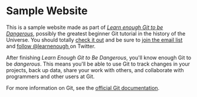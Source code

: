 # Sample Website

This is a sample website made as part of [*Learn enough
Git to be
Dangerous*](http://learnenough.com/git-tutorial),
possibly the greatest
beginner Git tutorial in the history of the Universe.
You should totally [
check it out](http://learnenough.com/git-tutorial) and
be sure to [join
the email list](http://learnenough.com/#email_list) and
[follow @learnenough
](http://twitter.com/learnenough) on Twitter.

After finishing *Learn Enough Git to Be Dangerous*,
you'll know enough Git
to be *dangerous*. This means you'll be able to use Git
to track changes in
your projects, back up data, share your work with
others, and collaborate
with programmers and other users at Git.

For more information on Git, see the [official Git documentation](https://git-scm.com/).
